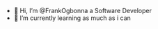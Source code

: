 - 👋 Hi, I’m @FrankOgbonna a Software Developer
- 🌱 I’m currently learning as much as i can 

<!---
FrankOgbonna/FrankOgbonna is a ✨ special ✨ repository because its `README.md` (this file) appears on your GitHub profile.
You can click the Preview link to take a look at your changes.
--->
